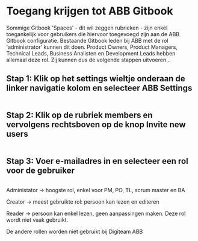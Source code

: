 # Toegang krijgen tot ABB Gitbook

Sommige Gitbook 'Spaces' - dit wil zeggen rubrieken - zijn enkel toegankelijk voor gebruikers die hiervoor toegevoegd zijn aan de ABB Gitbook configuratie. Bestaande Gitbook leden bij ABB met de rol 'administrator' kunnen dit doen. Product Owners, Product Managers, Technical Leads, Business Analisten en Development Leads hebben allemaal deze rol. Zij kunnen dus de volgende stappen uitvoeren...

## Stap 1: Klik op het settings wieltje onderaan de linker navigatie kolom en selecteer ABB Settings

<figure><img src="../.gitbook/assets/Scherm­afbeelding 2023-03-15 om 09.43.26.png" alt=""><figcaption></figcaption></figure>

## Stap 2: Klik op de rubriek members en vervolgens rechtsboven op de knop Invite new users

<figure><img src="../.gitbook/assets/Scherm­afbeelding 2023-03-15 om 09.45.05.png" alt=""><figcaption></figcaption></figure>

## Stap 3: Voer e-mailadres in en selecteer een rol voor de gebruiker

<figure><img src="../.gitbook/assets/Scherm­afbeelding 2023-03-15 om 09.48.51.png" alt=""><figcaption></figcaption></figure>

Administator -> hoogste rol, enkel voor PM, PO, TL, scrum master en BA

Creator -> meest gebruikte rol: persoon kan lezen en editeren

Reader -> persoon kan enkel lezen, geen aanpassingen maken. Deze rol wordt niet vaak gebruikt.

De andere rollen worden niet gebruikt bij Digiteam ABB
